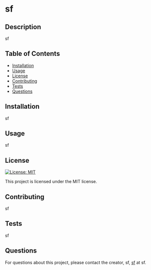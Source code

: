 
# sf

## Description
sf

## Table of Contents
- [Installation](#installation)
- [Usage](#usage)
- [License](#license)
- [Contributing](#contributing)
- [Tests](#tests)
- [Questions](#questions)

## Installation
sf

## Usage
sf

## License
[![License: MIT](https://img.shields.io/badge/License-MIT-blue.svg)](https://opensource.org/licenses/MIT)

This project is licensed under the MIT license.

## Contributing
sf

## Tests
sf

## Questions
For questions about this project, please contact the creator, sf, [sf](https://github.com/sf) at sf.

